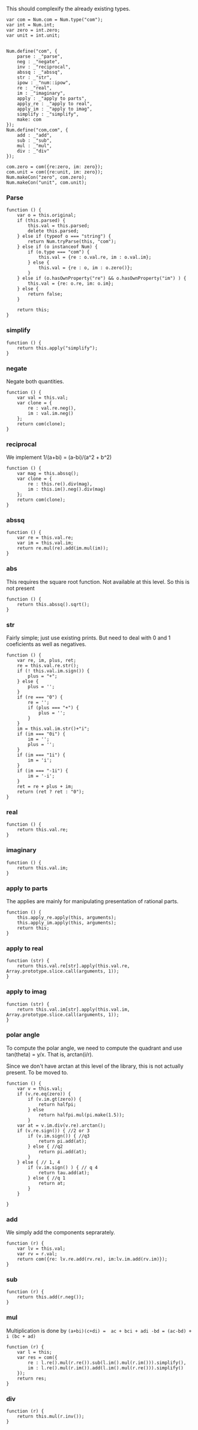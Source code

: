 This should complexify the already existing types. 


    var com = Num.com = Num.type("com");
    var int = Num.int;
    var zero = int.zero;
    var unit = int.unit;


    Num.define("com", {
        parse : _"parse",
        neg : _"negate",
        inv : _"reciprocal",
        abssq : _"abssq",
        str : _"str",
        ipow : _"num::ipow",
        re : _"real",
        im : _"imaginary",
        apply : _"apply to parts",
        apply_re : _"apply to real",
        apply_im : _"apply to imag",
        simplify : _"simplify",
        make: com
    });
    Num.define("com,com", {
        add : _"add",
        sub : _"sub",
        mul : _"mul",
        div : _"div"
    });

    com.zero = com({re:zero, im: zero});    
    com.unit = com({re:unit, im: zero});
    Num.makeCon("zero", com.zero);    
    Num.makeCon("unit", com.unit);


### Parse

    function () {
        var o = this.original;
        if (this.parsed) {
            this.val = this.parsed;
            delete this.parsed;
        } else if (typeof o === "string") {
            return Num.tryParse(this, "com");
        } else if (o instanceof Num) {
            if (o.type === "com") {
                this.val = {re : o.val.re, im : o.val.im};
            } else {
                this.val = {re : o, im : o.zero()};
            }
        } else if (o.hasOwnProperty("re") && o.hasOwnProperty("im") ) {
            this.val = {re: o.re, im: o.im};
        } else {
            return false;
        }

        return this;
    }

### simplify

    function () {
        return this.apply("simplify");
    }

### negate

Negate both quantities.


    function () {
        var val = this.val;
        var clone = {
            re : val.re.neg(),
            im : val.im.neg()
        };
        return com(clone);
    }
    
### reciprocal

We implement  1/(a+bi) =  (a-bi)/(a^2 + b^2)

    function () {
        var mag = this.abssq();
        var clone = {
            re : this.re().div(mag),
            im : this.im().neg().div(mag)
        };
        return com(clone);
    }
    
### abssq

    function () {
        var re = this.val.re;
        var im = this.val.im;
        return re.mul(re).add(im.mul(im));
    }
    
### abs

This requires the square root function. Not available at this level. So this
is not present

    function () {
        return this.abssq().sqrt();
    }

### str

Fairly simple; just use existing prints. But need to deal with 0 and 1
coeficients as well as negatives. 

    function () {
        var re, im, plus, ret;
        re = this.val.re.str();
        if (! this.val.im.sign()) {
            plus = "+";
        } else {
            plus = '';
        }
        if (re === "0") {
            re = '';
            if (plus === "+") {
                plus = '';
            }
        }
        im = this.val.im.str()+"i";
        if (im === "0i") {
            im = '';
            plus = '';
        }
        if (im === "1i") {
            im = 'i';
        }
        if (im === "-1i") {
            im = '-i';
        }
        ret = re + plus + im;
        return (ret ? ret : "0");
    }
    
    
### real

    function () {
        return this.val.re;
    }
    
### imaginary

    function () {
        return this.val.im;
    }
    
### apply to parts

The applies are mainly for manipulating presentation of rational parts. 

    function () {
        this.apply_re.apply(this, arguments);
        this.apply_im.apply(this, arguments);
        return this;
    }
    
### apply to real

    function (str) {
        return this.val.re[str].apply(this.val.re, Array.prototype.slice.call(arguments, 1));
    }

### apply to imag

    function (str) {
        return this.val.im[str].apply(this.val.im, Array.prototype.slice.call(arguments, 1));
    }


### polar angle

To compute the polar angle, we need to compute the quadrant and use tan(theta)
= y/x. That is, arctan(i/r).

Since we don't have arctan at this level of the library, this is not actually
present. To be moved to. 


    function () {
        var v = this.val;
        if (v.re.eq(zero)) {
            if (v.im.gt(zero)) {
                return halfpi;
            } else 
                return halfpi.mul(pi.make(1.5));
            }
        var at = v.im.div(v.re).arctan();        
        if (v.re.sign()) { //2 or 3
            if (v.im.sign()) { //q3
                return pi.add(at);
            } else { //q2
                return pi.add(at);
            }
        } else { // 1, 4
            if (v.im.sign() ) { // q 4
                return tau.add(at);
            } else { //q 1
                return at;
            }
        }

    }
    
### add

We simply add the components seprarately.

    function (r) {
        var lv = this.val;
        var rv = r.val;
        return com({re: lv.re.add(rv.re), im:lv.im.add(rv.im)});
    }
    
### sub

    function (r) {
        return this.add(r.neg());
    }
    
### mul

Multiplication is done by 
`(a+bi)(c+di) =  ac + bci + adi -bd = (ac-bd) + i (bc + ad)` 

    function (r) {
        var l = this;
        var res = com({
            re : l.re().mul(r.re()).sub(l.im().mul(r.im())).simplify(),
            im : l.re().mul(r.im()).add(l.im().mul(r.re())).simplify()
        });
        return res;
    }
    
### div

    function (r) {
        return this.mul(r.inv());
    }
